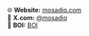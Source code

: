 
🌐 **Website:** [mosadiq.com](https://www.mosadiq.com)  
📄 **X.com:** [@mosadiq](https://x.com/sadiq_moo)  
🔗 **BOI:** [BOI](https://www.boimaginations.com/)  


